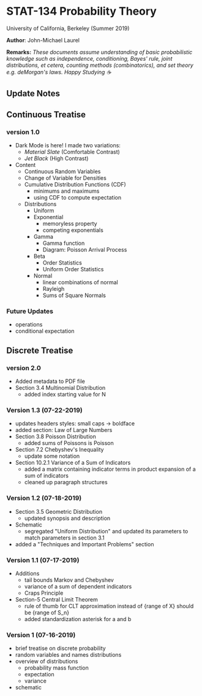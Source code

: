 # STAT-134 Probability Theory

University of California, Berkeley (Summer 2019)

**Author**: John-Michael Laurel

**Remarks:** *These documents assume understanding of basic probabilistic knowledge such as independence, conditioning, Bayes' rule, joint distributions, et cetera, counting methods (combinatorics), and set theory e.g. deMorgan's laws. Happy Studying :coffee:* 

## Update Notes

## Continuous Treatise 

### version 1.0
- Dark Mode is here! I made two variations:
	- *Material Slate* (Comfortable Contrast)
	- *Jet Black* (High Contrast)
- Content
	- Continuous Random Variables
	- Change of Variable for Densities
	- Cumulative Distribution Functions (CDF)
		- minimums and maximums
		- using CDF to compute expectation
	- Distributions
		- Uniform
		- Exponential
			- memoryless property
			- competing exponentials
		- Gamma
			- Gamma function
			- Diagram: Poisson Arrival Process
		- Beta
			- Order Statistics
			- Uniform Order Statistics
		- Normal
			- linear combinations of normal
			- Rayleigh 
			- Sums of Square Normals

### Future Updates
- operations
- conditional expectation


## Discrete Treatise 

### version 2.0
- Added metadata to PDF file
- Section 3.4 Multinomial Distribution
	- added index starting value for N

### Version 1.3 (07-22-2019)
- updates headers styles: small caps -> boldface
- added section: Law of Large Numbers
- Section 3.8 Poisson Distribution
	- added sums of Poissons is Poisson
- Section 7.2 Chebyshev's Inequality
	- update some notation
- Section 10.2.1 Variance of a Sum of Indicators
	- added a matrix containing indicator terms in product expansion of a sum of indicators
	- cleaned up paragraph structures

### Version 1.2 (07-18-2019)
- Section 3.5 Geometric Distribution
	- updated synopsis and description
- Schematic
	- segregated "Uniform Distribution" and updated its parameters to match parameters in section 3.1
- added a "Techniques and Important Problems" section

### Version 1.1 (07-17-2019)
- Additions
	- tail bounds Markov and Chebyshev
	- variance of a sum of dependent indicators
	- Craps Principle
- Section-5 Central Limit Theorem
	- rule of thumb for CLT approximation instead of {range of X} should be {range of S_n}
	- added standardization asterisk for a and b

### Version 1 (07-16-2019)
- brief treatise on discrete probability
- random variables and names distributions
- overview of distributions
	- probability mass function
	- expectation
	- variance
- schematic
